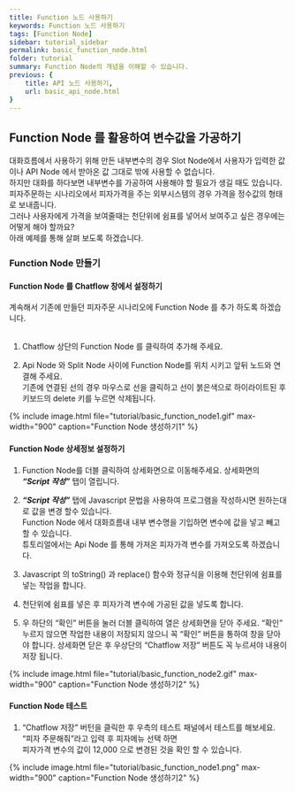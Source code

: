 ```yaml
---
title: Function 노드 사용하기
keywords: Function 노드 사용하기
tags: [Function Node]
sidebar: tutorial_sidebar
permalink: basic_function_node.html
folder: tutorial
summary: Function Node의 개념을 이해할 수 있습니다.
previous: {
    title: API 노드 사용하기,
    url: basic_api_node.html
}
---
```


## Function Node 를 활용하여 변수값을 가공하기
대화흐름에서 사용하기 위해 만든 내부변수의 경우 Slot Node에서 사용자가 입력한 값이나 API Node 에서 받아온 값 그대로 밖에 사용할 수 없습니다. <br/>
하지만 대화를 하다보면 내부변수를 가공하여 사용해야 할 필요가 생길 때도 있습니다. <br/>
피자주문하는 시나리오에서 피자가격을 주는 외부시스템의 경우 가격을 정수값의 형태로 보내줍니다. <br/>
그러나 사용자에게 가격을 보여줄때는 천단위에 쉼표를 넣어서 보여주고 싶은 경우에는 어떻게 해야 할까요? <br/>
아래 예제를 통해 살펴 보도록 하겠습니다.

### Function Node 만들기
#### Function Node 를 Chatflow 창에서 설정하기
계속해서 기존에 만들던 피자주문 시나리오에 Function Node 를 추가 하도록 하겠습니다. <br/>
<br/>
1) Chatflow 상단의 Function Node 를 클릭하여 추가해 주세요.

2) Api Node 와 Split Node 사이에 Function Node를 위치 시키고 앞뒤 노드와 연결해 주세요. <br/>
기존에 연결된 선의 경우 마우스로 선을 클릭하고 선이 붉은색으로 하이라이트된 후 키보드의 delete 키를 누르면 삭제됩니다.

{% include image.html file="tutorial/basic_function_node1.gif" max-width="900" caption="Function Node 생성하기1" %}

#### Function Node 상세정보 설정하기
1) Function Node를 더블 클릭하여 상세화면으로 이동해주세요. 상세화면의 ***“Script 작성”*** 탭이 열립니다. 

2) ***“Script 작성”*** 탭에 Javascript 문법을 사용하여 프로그램을 작성하시면 원하는대로 값을 변경 할수 있습니다. <br/>
Function Node 에서 대화흐름내 내부 변수명을 기입하면 변수에 값을 넣고 빼고 할 수 있습니다. <br/>
튜토리얼에서는 Api Node 를 통해 가져온 피자가격 변수를 가져오도록 하겠습니다.

3) Javascript 의 toString() 과 replace() 함수와 정규식을 이용해 천단위에 쉼표를 넣는 작업을 합니다.

4) 천단위에 쉼표를 넣은 후 피자가격 변수에 가공된 값을 넣도록 합니다.

5) 우 하단의 “확인” 버튼을 눌러 더블 클릭하여 열은 상세화면을 닫아 주세요. 
“확인” 누르지 않으면 작업한 내용이 저장되지 않으니 꼭 “확인” 버튼을 통하여 창을 닫아야 합니다. 
상세화면 닫은 후 우상단의 “Chatflow 저장” 버튼도 꼭 누르셔야 내용이 저장 됩니다.

{% include image.html file="tutorial/basic_function_node2.gif" max-width="900" caption="Function Node 생성하기2" %}

#### Function Node 테스트
1) “Chatflow 저장” 버턴을 클릭한 후 우측의 테스트 패널에서 테스트를 해보세요. “피자 주문해줘”라고 입력 후 피자메뉴 선택 하면 <br/>
피자가격 변수의 값이 12,000 으로 변경된 것을 확인 할 수 있습니다.

{% include image.html file="tutorial/basic_function_node1.png" max-width="900" caption="Function Node 생성하기2" %}
